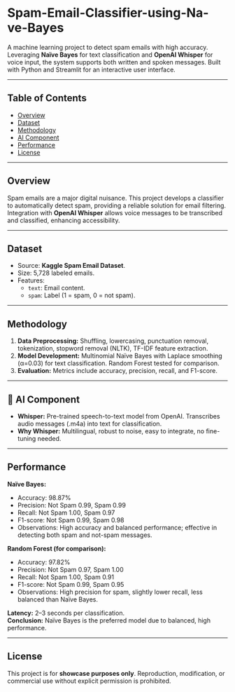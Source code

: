 # Spam-Email-Classifier-using-Na-ve-Bayes
A machine learning project to detect spam emails with high accuracy. Leveraging **Naïve Bayes** for text classification and **OpenAI Whisper** for voice input, the system supports both written and spoken messages. Built with Python and Streamlit for an interactive user interface.

---

## Table of Contents
- [Overview](#overview)
- [Dataset](#dataset)
- [Methodology](#methodology)
- [AI Component](#ai-component)
- [Performance](#performance)
- [License](#license)

---

##  Overview
Spam emails are a major digital nuisance. This project develops a classifier to automatically detect spam, providing a reliable solution for email filtering. Integration with **OpenAI Whisper** allows voice messages to be transcribed and classified, enhancing accessibility.

---

##  Dataset
- Source: **Kaggle Spam Email Dataset**.
- Size: 5,728 labeled emails.
- Features:
  - `text`: Email content.
  - `spam`: Label (1 = spam, 0 = not spam).

---

##  Methodology
1. **Data Preprocessing:** Shuffling, lowercasing, punctuation removal, tokenization, stopword removal (NLTK), TF-IDF feature extraction.  
2. **Model Development:** Multinomial Naïve Bayes with Laplace smoothing (α=0.03) for text classification. Random Forest tested for comparison.  
3. **Evaluation:** Metrics include accuracy, precision, recall, and F1-score.

---

## 🤖 AI Component
- **Whisper:** Pre-trained speech-to-text model from OpenAI. Transcribes audio messages (.m4a) into text for classification.  
- **Why Whisper:** Multilingual, robust to noise, easy to integrate, no fine-tuning needed.

---

## Performance

**Naïve Bayes:**  
- Accuracy: 98.87%  
- Precision: Not Spam 0.99, Spam 0.99  
- Recall: Not Spam 1.00, Spam 0.97  
- F1-score: Not Spam 0.99, Spam 0.98  
- Observations: High accuracy and balanced performance; effective in detecting both spam and not-spam messages.

**Random Forest (for comparison):**  
- Accuracy: 97.82%  
- Precision: Not Spam 0.97, Spam 1.00  
- Recall: Not Spam 1.00, Spam 0.91  
- F1-score: Not Spam 0.99, Spam 0.95  
- Observations: High precision for spam, slightly lower recall, less balanced than Naïve Bayes.

**Latency:** 2–3 seconds per classification.  
**Conclusion:** Naïve Bayes is the preferred model due to balanced, high performance.

---

## License
This project is for **showcase purposes only**. Reproduction, modification, or commercial use without explicit permission is prohibited.
